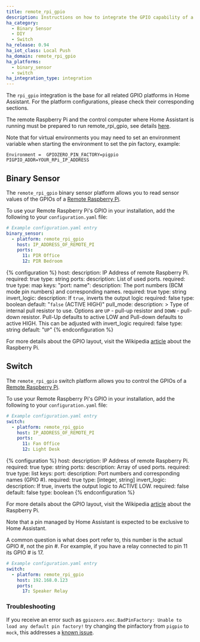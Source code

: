 ```yaml
---
title: remote_rpi_gpio
description: Instructions on how to integrate the GPIO capability of a Remote Raspberry Pi into Home Assistant.
ha_category:
  - Binary Sensor
  - DIY
  - Switch
ha_release: 0.94
ha_iot_class: Local Push
ha_domain: remote_rpi_gpio
ha_platforms:
  - binary_sensor
  - switch
ha_integration_type: integration
---
```


The `rpi_gpio` integration is the base for all related GPIO platforms in Home Assistant. For the platform configurations, please check their corresponding sections.

The remote Raspberry Pi and the control computer where Home Assistant is running must be prepared to run remote_rpi_gpio, see details [here](https://gpiozero.readthedocs.io/en/stable/remote_gpio.html).

Note that for virtual environments you may need to set an environment variable when starting the environment to set the pin factory, example:

`Environment =  GPIOZERO_PIN_FACTORY=pigpio PIGPIO_ADDR=YOUR_RPi_IP_ADDRESS`

## Binary Sensor

The `remote_rpi_gpio` binary sensor platform allows you to read sensor values of the GPIOs of a [Remote Raspberry Pi](https://www.raspberrypi.org/).

To use your Remote Raspberry Pi's GPIO in your installation, add the following to your `configuration.yaml` file:

```yaml
# Example configuration.yaml entry
binary_sensor:
  - platform: remote_rpi_gpio
    host: IP_ADDRESS_OF_REMOTE_PI
    ports:
      11: PIR Office
      12: PIR Bedroom
```

{% configuration %}
host:
  description: IP Address of remote Raspberry Pi.
  required: true
  type: string
ports:
  description: List of used ports.
  required: true
  type: map
  keys:
    "port: name":
      description: The port numbers (BCM mode pin numbers) and corresponding names.
      required: true
      type: string
invert_logic:
  description: If `true`, inverts the output logic
  required: false
  type: boolean
  default: "`false` (ACTIVE HIGH)"
pull_mode:
  description: >
    Type of internal pull resistor to use.
    Options are `UP` - pull-up resistor and `DOWN` - pull-down resistor.
    Pull-Up defaults to active LOW and Pull-down defaults to active HIGH.  This can be adjusted with invert_logic
  required: false
  type: string
  default: "`UP`"
{% endconfiguration %}

For more details about the GPIO layout, visit the Wikipedia [article](https://en.wikipedia.org/wiki/Raspberry_Pi#GPIO_connector) about the Raspberry Pi.

## Switch

The `remote_rpi_gpio` switch platform allows you to control the GPIOs of a [Remote Raspberry Pi](https://www.raspberrypi.org/).

To use your Remote Raspberry Pi's GPIO in your installation, add the following to your `configuration.yaml` file:

```yaml
# Example configuration.yaml entry
switch:
  - platform: remote_rpi_gpio
    host: IP_ADDRESS_OF_REMOTE_PI
    ports:
      11: Fan Office
      12: Light Desk
```

{% configuration %}
host:
  description: IP Address of remote Raspberry Pi.
  required: true
  type: string
ports:
  description: Array of used ports.
  required: true
  type: list
  keys:
    port:
      description:  Port numbers and corresponding names (GPIO #).
      required: true
      type: [integer, string]
invert_logic:
  description: If true, inverts the output logic to ACTIVE LOW.
  required: false
  default: false
  type: boolean
{% endconfiguration %}

For more details about the GPIO layout, visit the Wikipedia [article](https://en.wikipedia.org/wiki/Raspberry_Pi#GPIO_connector) about the Raspberry Pi.

<div class='note warning'>
Note that a pin managed by Home Assistant is expected to be exclusive to Home Assistant.
</div>

A common question is what does port refer to, this number is the actual GPIO #, not the pin #.
For example, if you have a relay connected to pin 11 its GPIO # is 17.

```yaml
# Example configuration.yaml entry
switch:
  - platform: remote_rpi_gpio
    host: 192.168.0.123
    ports:
      17: Speaker Relay
```

### Troubleshooting

If you receive an error such as `gpiozero.exc.BadPinFactory: Unable to load any default pin factory!` try changing the pinfactory from `pigpio` to `mock`, this addresses a [known issue](https://www.raspberrypi.org/forums/viewtopic.php?p=1417922).

